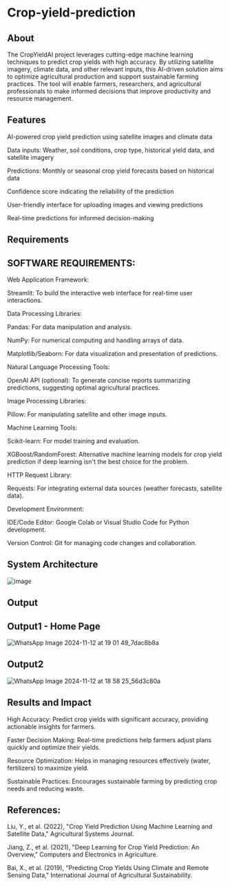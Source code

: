 # Crop-yield-prediction
## About
The CropYieldAI project leverages cutting-edge machine learning techniques to predict crop yields with high accuracy. By utilizing satellite imagery, climate data, and other relevant inputs, this AI-driven 
solution aims to optimize agricultural production and support sustainable farming practices. The tool will enable farmers, researchers, and agricultural professionals to make informed decisions that improve 
productivity and resource management.

## Features
AI-powered crop yield prediction using satellite images and climate data

Data inputs: Weather, soil conditions, crop type, historical yield data, and satellite imagery

Predictions: Monthly or seasonal crop yield forecasts based on historical data

Confidence score indicating the reliability of the prediction

User-friendly interface for uploading images and viewing predictions

Real-time predictions for informed decision-making

## Requirements

## SOFTWARE REQUIREMENTS:
Web Application Framework:

Streamlit: To build the interactive web interface for real-time user interactions.

Data Processing Libraries:

Pandas: For data manipulation and analysis.

NumPy: For numerical computing and handling arrays of data.

Matplotlib/Seaborn: For data visualization and presentation of predictions.

Natural Language Processing Tools:

OpenAI API (optional): To generate concise reports summarizing predictions, suggesting optimal agricultural practices.

Image Processing Libraries:

Pillow: For manipulating satellite and other image inputs.

Machine Learning Tools:

Scikit-learn: For model training and evaluation.

XGBoost/RandomForest: Alternative machine learning models for crop yield prediction if deep learning isn't the best choice for the problem.

HTTP Request Library:

Requests: For integrating external data sources (weather forecasts, satellite data).

Development Environment:

IDE/Code Editor: Google Colab or Visual Studio Code for Python development.

Version Control: Git for managing code changes and collaboration.

## System Architecture

![image](https://github.com/user-attachments/assets/142c8d1f-0d40-433a-abeb-7cf34b651a24)
## Output

## Output1 - Home Page

![WhatsApp Image 2024-11-12 at 19 01 49_7dac8b8a](https://github.com/user-attachments/assets/6fc6230b-fb15-4137-b8fb-5e97e8d7b314)

## Output2

![WhatsApp Image 2024-11-12 at 18 58 25_56d3c80a](https://github.com/user-attachments/assets/63a1f4d8-f009-449e-931a-35986c42a5f2)

## Results and Impact

High Accuracy: Predict crop yields with significant accuracy, providing actionable insights for farmers.

Faster Decision Making: Real-time predictions help farmers adjust plans quickly and optimize their yields.

Resource Optimization: Helps in managing resources effectively (water, fertilizers) to maximize yield.

Sustainable Practices: Encourages sustainable farming by predicting crop needs and reducing waste.

## References:
Liu, Y., et al. (2022), "Crop Yield Prediction Using Machine Learning and Satellite Data," Agricultural Systems Journal.

Jiang, Z., et al. (2021), "Deep Learning for Crop Yield Prediction: An Overview," Computers and Electronics in Agriculture.

Bai, X., et al. (2019), "Predicting Crop Yields Using Climate and Remote Sensing Data," International Journal of Agricultural Sustainability.
